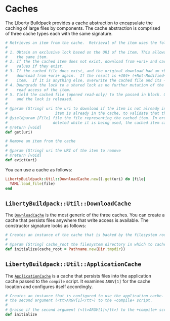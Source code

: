# Caches
The Liberty Buildpack provides a cache abstraction to encapsulate the caching of large files by components.  The cache abstraction is comprised of three cache types each with the same signature.

```ruby
# Retrieves an item from the cache.  Retrieval of the item uses the following algorithm:
#
# 1. Obtain an exclusive lock based on the URI of the item. This allows concurrency for different items, but not for
#    the same item.
# 2. If the the cached item does not exist, download from +uri+ and cache it, its +Etag+, and its +Last-Modified+
#    values if they exist.
# 3. If the cached file does exist, and the original download had an +Etag+ or a +Last-Modified+ value, attempt to
#    download from +uri+ again.  If the result is +304+ (+Not-Modified+), then proceed without changing the cached
#    item.  If it is anything else, overwrite the cached file and its +Etag+ and +Last-Modified+ values if they exist.
# 4. Downgrade the lock to a shared lock as no further mutation of the cache is possible.  This allows concurrency for
#    read access of the item.
# 5. Yield the cached file (opened read-only) to the passed in block. Once the block is complete, the file is closed
#    and the lock is released.
#
# @param [String] uri the uri to download if the item is not already in the cache.  Also used in the case where the
#                     item is already in the cache, to validate that the item is up to date
# @yieldparam [File] file the file representing the cached item. In order to ensure that the file is not changed or
#                    deleted while it is being used, the cached item can only be accessed as part of a block.
# @return [void]
def get(uri)

# Remove an item from the cache
#
# @param [String] uri the URI of the item to remove
# @return [void]
def evict(uri)
```

You can use a cache as follows:

```ruby
LibertyBuildpack::Util::DownloadCache.new().get(uri) do |file|
  YAML.load_file(file)
end
```

## `LibertyBuildpack::Util::DownloadCache`
The [`DownloadCache`][] is the most generic of the three caches.  You can create a cache that persists files anywhere that write access is available.  The constructor signature looks as follows:

```ruby
# Creates an instance of the cache that is backed by the filesystem rooted at +cache_root+
#
# @param [String] cache_root the filesystem directory in which to cache downloaded files
def initialize(cache_root = Pathname.new(Dir.tmpdir))
```

## `LibertyBuildpack::Util::ApplicationCache`
The [`ApplicationCache`][] is a cache that persists files into the application cache passed to the `compile` script.  It examines `ARGV[1]` for the cache location and configures itself accordingly.

```ruby
# Creates an instance that is configured to use the application cache.  The application cache location is defined by
# the second argument (<tt>ARGV[1]</tt>) to the +compile+ script.
#
# @raise if the second argument (<tt>ARGV[1]</tt>) to the +compile+ script is +nil+
def initialize
```

[`ApplicationCache`]: ../lib/liberty_buildpack/util/cache/application_cache.rb
[`DownloadCache`]: ../lib/liberty_buildpack/util/cache/download_cache.rb
